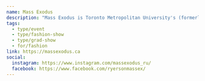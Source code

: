 ```yaml
---
name: Mass Exodus
description: "Mass Exodus is Toronto Metropolitan University's (formerly Ryerson) School of Fashion's annual year-end showcase, known as one of the largest student-run fashion events in the world. Produced by third-year fashion communication students, the event features runway shows and exhibitions showcasing the final collections and capstone projects of graduating Fashion Design and Fashion Communication students."
tags:
  - type/event
  - type/fashion-show
  - type/grad-show
  - for/fashion
link: https://massexodus.ca
social:
  instagram: https://www.instagram.com/massexodus_ru/
  facebook: https://www.facebook.com/ryersonmassex/
---
```

